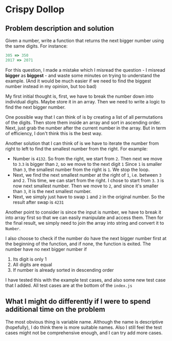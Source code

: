 # Crispy Dollop

## Problem description and solution

Given a number, write a function that returns the next bigger number using the same digits. For instance:

```ts
305 => 350
2017 => 2071
```

For this question, I made a mistake which I misread the question - I misread **bigger** as **biggest** - and waste some minutes on trying to understand the example. (And it would be much easier if we need to find the biggest number instead in my opinion, but too bad)

My first initial thought is, first, we have to break the number down into individual digits. Maybe store it in an array. Then we need to write a logic to find the next bigger number.

One possible way that I can think of is by creating a list of all permutations of the digits. Then store them inside an array and sort in ascending order. Next, just grab the number after the current number in the array. But in term of efficiency, I don't think this is the best way.

Another solution that I can think of is we have to iterate the number from right to left to find the smallest number from the right. For example:

- Number is `4132`. So from the right, we start from `2`. Then next we move to `3`.`3` is bigger than `2`, so we move to the next digit `1` Since `1` is smaller than `3`, the smallest number from the right is `1`. We stop the loop.
- Next, we find the next smallest number at the right of `1`, i.e. between `3` and `2`. This time, we can start from the right. I chose to start from `3`. `3` is now next smallest number. Then we move to `2`, and since it's smaller than `3`, it is the next smallest number.
- Next, we simply just have to swap `1` and `2` in the original number. So the result after swap is `4231`

Another point to consider is since the input is number, we have to break it into array first so that we can easily manipulate and access them. Then for the final result, we simply need to join the array into string and convert it to `Number`.

I also choose to check if the number do have the next bigger number first at the beginning of the function, and if none, the function is exited. The number have no next bigger number if

1. Its digit is only 1
2. All digits are equal
3. If number is already sorted in descending order

I have tested this with the example test cases, and also some new test case that I added. All test cases are at the bottom of the `index.js`

## What I might do differently if I were to spend additional time on the problem

The most obvious thing is variable name. Although the name is descriptive (hopefully), I do think there is more suitable names. Also I still feel the test cases might not be comprehensive enough, and I can try add more cases.
